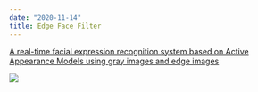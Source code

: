 ```yaml
---
date: "2020-11-14"
title: Edge Face Filter
---
```


[A real-time facial expression recognition system based on Active Appearance Models using gray images and edge images](https://www.researchgate.net/figure/The-edge-filter-The-edges-filters-Gx-x-direction-and-Gy-y-direction-are-applied-to_fig1_224401087)

![](https://www.researchgate.net/profile/Horst-Michael_Gross/publication/224401087/figure/fig1/AS:669071406272513@1536530462011/The-edge-filter-The-edges-filters-Gx-x-direction-and-Gy-y-direction-are-applied-to.ppm)

